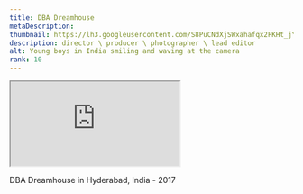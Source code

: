 ```yaml
---
title: DBA Dreamhouse
metaDescription: 
thumbnail: https://lh3.googleusercontent.com/S8PuCNdXjSWxahafqx2FKHt_jYiz4xfqfucsbMB5pd3Hue4RuawNOtU0t16mLAN32luS0oCWcj0rNnwGIYw65a0506u9TyaFbl3_FsyRfvRKvrI1FsXdRLiQ_ZJmH_u8HqxB3SH9sA=w2400
description: director \ producer \ photographer \ lead editor
alt: Young boys in India smiling and waving at the camera
rank: 10
---
```



<iframe src="https://www.youtube.com/embed/CfRgwlouygc" class="youtube-iframe"></iframe>

DBA Dreamhouse in Hyderabad, India - 2017